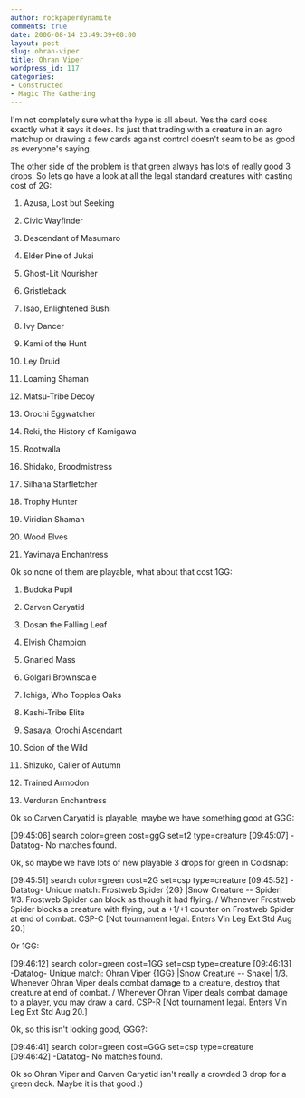 ```yaml
---
author: rockpaperdynamite
comments: true
date: 2006-08-14 23:49:39+00:00
layout: post
slug: ohran-viper
title: Ohran Viper
wordpress_id: 117
categories:
- Constructed
- Magic The Gathering
---
```


I'm not completely sure what the hype is all about. Yes the card does exactly what it says it does. Its just that trading with a creature in an agro matchup or drawing a few cards against control doesn't seam to be as good as everyone's saying.

The other side of the problem is that green always has lots of really good 3 drops. So lets go have a look at all the legal standard creatures with casting cost of 2G:<!-- more -->



	
  1. Azusa, Lost but Seeking

	
  2. Civic Wayfinder

	
  3. Descendant of Masumaro

	
  4. Elder Pine of Jukai

	
  5. Ghost-Lit Nourisher

	
  6. Gristleback

	
  7. Isao, Enlightened Bushi

	
  8. Ivy Dancer

	
  9. Kami of the Hunt

	
  10. Ley Druid

	
  11. Loaming Shaman

	
  12. Matsu-Tribe Decoy

	
  13. Orochi Eggwatcher

	
  14. Reki, the History of Kamigawa

	
  15. Rootwalla

	
  16. Shidako, Broodmistress

	
  17. Silhana Starfletcher

	
  18. Trophy Hunter

	
  19. Viridian Shaman

	
  20. Wood Elves

	
  21. Yavimaya Enchantress


Ok so none of them are playable, what about that cost 1GG:

	
  1. Budoka Pupil

	
  2. Carven Caryatid

	
  3. Dosan the Falling Leaf

	
  4. Elvish Champion

	
  5. Gnarled Mass

	
  6. Golgari Brownscale

	
  7. Ichiga, Who Topples Oaks

	
  8. Kashi-Tribe Elite

	
  9. Sasaya, Orochi Ascendant

	
  10. Scion of the Wild

	
  11. Shizuko, Caller of Autumn

	
  12. Trained Armodon

	
  13. Verduran Enchantress


Ok so Carven Caryatid is playable, maybe we have something good at GGG:

[09:45:06] <cerberos> search color=green cost=ggG set=t2 type=creature
[09:45:07] -Datatog- No matches found.

Ok, so maybe we have lots of new playable 3 drops for green in Coldsnap:

[09:45:51] <cerberos> search color=green cost=2G set=csp type=creature
[09:45:52] -Datatog- Unique match: Frostweb Spider {2G} |Snow Creature -- Spider| 1/3. Frostweb Spider can block as though it had flying. / Whenever Frostweb Spider blocks a creature with flying, put a +1/+1 counter on Frostweb Spider at end of combat. CSP-C [Not tournament legal. Enters Vin Leg Ext Std Aug 20.]

Or 1GG:

[09:46:12] <cerberos> search color=green cost=1GG set=csp type=creature
[09:46:13] -Datatog- Unique match: Ohran Viper {1GG} |Snow Creature -- Snake| 1/3. Whenever Ohran Viper deals combat damage to a creature, destroy that creature at end of combat. / Whenever Ohran Viper deals combat damage to a player, you may draw a card. CSP-R [Not tournament legal. Enters Vin Leg Ext Std Aug 20.]

Ok, so this isn't looking good, GGG?:

[09:46:41] <cerberos> search color=green cost=GGG set=csp type=creature
[09:46:42] -Datatog- No matches found.

Ok so Ohran Viper and Carven Caryatid isn't really a crowded 3 drop for a green deck. Maybe it is that good :)
